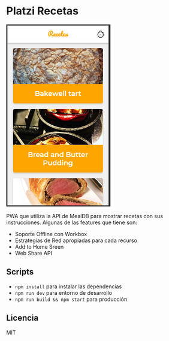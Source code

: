 # Platzi Recetas

![Captura de Recetas](./.readme-static/captura.png)

PWA que utiliza la API de MealDB para mostrar recetas con sus instrucciones. Algunas de las features que tiene son:

* Soporte Offline con Workbox
* Estrategias de Red apropiadas para cada recurso
* Add to Home Sreen
* Web Share API

## Scripts

* `npm install` para instalar las dependencias
* `npm run dev` para entorno de desarrollo
* `npm run build && npm start` para producción

## Licencia

MIT